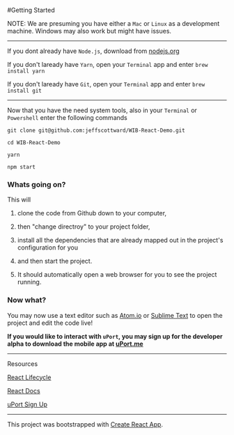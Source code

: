 #Getting Started

NOTE: We are presuming you have either a `Mac` or `Linux` as a development machine.
Windows may also work but might have issues.

------------------------

If you dont already have `Node.js`, download from [nodejs.org](nodejs.org)

If you don't laready have `Yarn`, open your `Terminal` app and enter `brew install yarn`

If you don't laready have `Git`, open your `Terminal` app and enter `brew install git`

------------------------


Now that you have the need system tools, also in your `Terminal` or `Powershell` enter the following commands

```
git clone git@github.com:jeffscottward/WIB-React-Demo.git

cd WIB-React-Demo

yarn

npm start
```

### Whats going on?

This will

1. clone the code from Github down to your computer,

2. then "change directroy" to your project folder,

3. install all the dependencies that are already mapped out in the project's configuration for you

4. and then start the project.

5. It should automatically open a web browser for you to see the project running.

### Now what?


You may now use a text editor such as [Atom.io](Atom.io) or [Sublime Text](https://www.sublimetext.com/) to open the project and edit the code live!

__If you would like to interact with `uPort`, you may sign up for the developer alpha to download the mobile app at [uPort.me](uport.me/signup)__

---------------------

Resources

[React Lifecycle](http://javascript.tutorialhorizon.com/2014/09/13/execution-sequence-of-a-react-components-lifecycle-methods/)

[React Docs](https://facebook.github.io/react/docs/hello-world.html)

[uPort Sign Up](uport.me/signup)

------------------------------------

This project was bootstrapped with [Create React App](https://github.com/facebookincubator/create-react-app).
